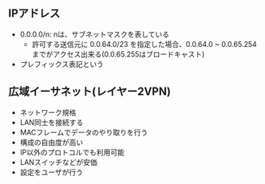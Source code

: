 ## IPアドレス
- 0.0.0.0/n: nは、サブネットマスクを表している
  - 許可する送信元に 0.0.64.0/23 を指定した場合、0.0.64.0 ~ 0.0.65.254までがアクセス出来る(0.0.65.255はブロードキャスト)
- プレフィックス表記という

## 広域イーサネット(レイヤー2VPN)
- ネットワーク規格
- LAN同士を接続する
- MACフレームでデータのやり取りを行う
- 構成の自由度が高い
- IP以外のプロトコルでも利用可能
- LANスイッチなどが安価
- 設定をユーザが行う
